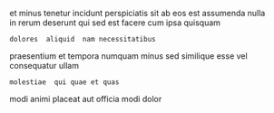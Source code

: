 <!--
title: Devolved object-oriented synergy
author: Meaghan
date: 2014-08-06-1508
link: 2014-08-06-1508-devolved-object-oriented-synergy
tags: [ES6,bears,HTML,Regex]
-->

et minus tenetur incidunt 
perspiciatis  sit ab eos est assumenda nulla  
in rerum deserunt qui sed est
facere cum ipsa quisquam
 	dolores  aliquid  nam necessitatibus
praesentium et tempora 
numquam minus sed similique esse vel
consequatur  ullam
 	molestiae  qui quae et quas
   modi animi
placeat  aut officia modi dolor